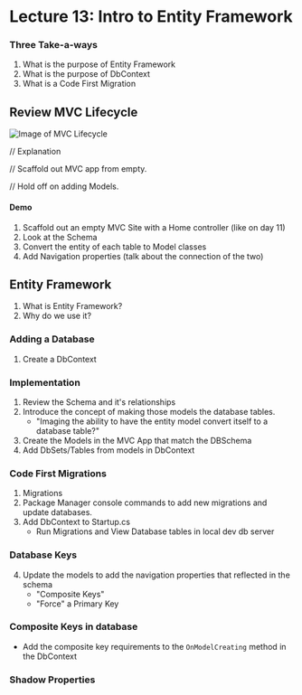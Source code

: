 # Lecture 13: Intro to Entity Framework


### Three Take-a-ways
1. What is the purpose of Entity Framework
2. What is the purpose of DbContext
3. What is a Code First Migration


## Review MVC Lifecycle


![Image of MVC Lifecycle]()

// Explanation

// Scaffold out MVC app from empty.

// Hold off on adding Models. 

#### Demo
1. Scaffold out an empty MVC Site with a Home controller (like on day 11)
2. Look at the Schema
3. Convert the entity of each table to Model classes
4. Add Navigation properties (talk about the connection of the two)

## Entity Framework
1. What is Entity Framework?
2. Why do we use it? 

### Adding a Database
1. Create a DbContext


### Implementation
1. Review the Schema and it's relationships
1. Introduce the concept of making those models the database tables. 
	- "Imaging the ability to have the entity model convert itself to a database table?"
2. Create the Models in the MVC App that match the DBSchema
2. Add DbSets/Tables from models in DbContext


### Code First Migrations
1. Migrations
2. Package Manager console commands to add new migrations and update databases.
3. Add DbContext to Startup.cs
	- Run Migrations and View Database tables in local dev db server

### Database Keys
4. Update the models to add the navigation properties that reflected in the schema 
	- "Composite Keys"
	- "Force" a Primary Key


### Composite Keys in database
- Add the composite key requirements to the `OnModelCreating` method in the DbContext


### Shadow Properties